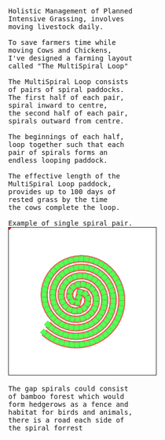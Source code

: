<pre>
Holistic Management of Planned
Intensive Grassing, involves
moving livestock daily.

To save farmers time while 
moving Cows and Chickens,
I've designed a farming layout 
called "The MultiSpiral Loop"

The MultiSpiral Loop consists
of pairs of spiral paddocks.
The first half of each pair,
spiral inward to centre,
the second half of each pair,
spirals outward from centre.

The beginnings of each half,
loop together such that each
pair of spirals forms an 
endless looping paddock.

The effective length of the
MultiSpiral Loop paddock,
provides up to 100 days of
rested grass by the time 
the cows complete the loop.

Example of single spiral pair.
<img width="300" border="1"
src="./multiSpirelLoop.svg">

The gap spirals could consist
of bamboo forest which would
form hedgerows as a fence and
habitat for birds and animals,
there is a road each side of
the spiral forrest


</pre>
